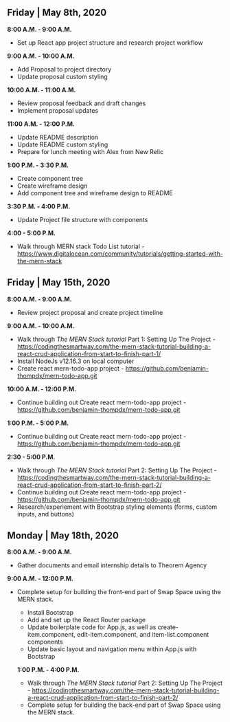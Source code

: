 ## Friday | May 8th, 2020

**8:00 A.M. - 9:00 A.M.** 
* Set up React app project structure and research project workflow

**9:00 A.M. - 10:00 A.M.**
* Add Proposal to project directory
* Update proposal custom styling

**10:00 A.M. - 11:00 A.M.**
* Review proposal feedback and draft changes
* Implement proposal updates

**11:00 A.M. - 12:00 P.M.**
* Update README description
* Update README custom styling
* Prepare for lunch meeting with Alex from New Relic 

**1:00 P.M. - 3:30 P.M.**
* Create component tree
* Create wireframe design
* Add component tree and wireframe design to README

**3:30 P.M. - 4:00 P.M.**
* Update Project file structure with components

**4:00 - 5:00 P.M.**
* Walk through MERN stack Todo List tutorial - https://www.digitalocean.com/community/tutorials/getting-started-with-the-mern-stack

## Friday | May 15th, 2020

**8:00 A.M. - 9:00 A.M.** 
* Review project proposal and create project timeline

**9:00 A.M. - 10:00 A.M.**
* Walk through _The MERN Stack tutorial_ Part 1: Setting Up The Project - https://codingthesmartway.com/the-mern-stack-tutorial-building-a-react-crud-application-from-start-to-finish-part-1/
* Install NodeJs v12.16.3 on local computer
* Create react mern-todo-app project - https://github.com/benjamin-thompdx/mern-todo-app.git

**10:00 A.M. - 12:00 P.M.**
* Continue building out Create react mern-todo-app project - https://github.com/benjamin-thompdx/mern-todo-app.git

**1:00 P.M. - 5:00 P.M.**
* Continue building out Create react mern-todo-app project - https://github.com/benjamin-thompdx/mern-todo-app.git

**2:30 - 5:00 P.M.**
* Walk through _The MERN Stack tutorial_ Part 2: Setting Up The Project - https://codingthesmartway.com/the-mern-stack-tutorial-building-a-react-crud-application-from-start-to-finish-part-2/
* Continue building out Create react mern-todo-app project - https://github.com/benjamin-thompdx/mern-todo-app.git
* Research/experiement with Bootstrap styling elements (forms, custom inputs, and buttons)

## Monday | May 18th, 2020

**8:00 A.M. - 9:00 A.M.** 
* Gather documents and email internship details to Theorem Agency

**9:00 A.M. - 12:00 P.M.**
* Complete setup for building the front-end part of Swap Space using the MERN stack.
  * Install Bootstrap
  * Add and set up the React Router package
  * Update boilerplate code for App.js, as well as create-item.component, edit-item.component, and item-list.component components
  * Update basic layout and navigation menu within App.js with Bootstrap

  **1:00 P.M. - 4:00 P.M.**
  * Walk through _The MERN Stack tutorial_ Part 2: Setting Up The Project - https://codingthesmartway.com/the-mern-stack-tutorial-building-a-react-crud-application-from-start-to-finish-part-2/
  * Complete setup for building the back-end part of Swap Space using the MERN stack.
    <!-- * Create backend directory
    * Create a package.json file w/in backend folder
      * Run 'npm install express body-parser cors mongoose' to add dependencies: express, body-parser, cors, and mongoose
    * Install Nodemon by running 'npm install -g nodemon'
    * Create server.js file to implement NodeJS/Express server
    * Install MongoDB by running 'brew install mongodb'
      * Create a data directory to be used by MongoDB 'mkdir -p /data/db'
    * Create a MongoDB database with the name 'items'
    * Connect to MongoDB using Mongoose by updating server.js implementation
    * Create a Mongoose schema
      * Create a item.model.js file within the backend folder and add code to create Item schema
    * Implement API endpoints
    * Test the server API with Postman -->


